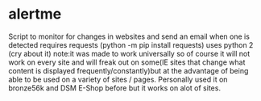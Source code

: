 # alertme
Script to monitor  for changes in websites and send an email when one is detected
requires requests (python -m pip install requests)
uses python 2 (cry about it)
note:it was made to work universally so of course it will not work on every site and will freak out on some(IE sites that change what content is displayed frequently/constantly)but at the advantage of being able to be used on a variety of sites / pages. Personally used it on bronze56k and DSM E-Shop before but it works on alot of sites. 
